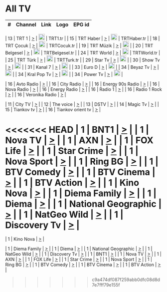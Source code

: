 <h1>All TV</h1>

| #   | Channel        | Link  | Logo | EPG id |
|:---:|:--------------:|:-----:|:----:|:------:|

| 13  | TRT 1            | [>](https://tv-trt1.medya.trt.com.tr/master.m3u8) | <img height="20" src="https://i.imgur.com/j786OLG.png"/> | TRT1.tr |
| 15  | TRT Haber        | [>](https://tv-trthaber.medya.trt.com.tr/master.m3u8) | <img height="20" src="https://i.imgur.com/OVfo8Ab.png"/> | TRTHaber.tr |
| 18  | TRT Çocuk        | [>](https://tv-trtcocuk.medya.trt.com.tr/master.m3u8) | <img height="20" src="https://i.imgur.com/QLFmD6d.png"/> | TRTCocuk.tr |
| 19  | TRT Müzik        | [>](https://tv-trtmuzik.medya.trt.com.tr/master.m3u8) | <img height="20" src="https://i.imgur.com/fIVFCEd.png"/> |
| 20  | TRT Belgesel     | [>](https://tv-trtbelgesel.medya.trt.com.tr/master.m3u8) | <img height="20" src="https://i.imgur.com/MGO87pe.png"/> | TRTBelgesel.tr |
| 24  | TRT World        | [>](https://tv-trtworld.medya.trt.com.tr/master.m3u8) | <img height="20" src="https://i.imgur.com/JEA2xpv.png"/> | TRTWorld.tr |
| 25  | TRT Türk         | [>](https://tv-trtturk.medya.trt.com.tr/master.m3u8) | <img height="20" src="https://i.imgur.com/OSTOQNw.png"/> | TRTTurk.tr |
| 29  | Star Tv   | [>](https://dogus-live.daioncdn.net/startv/startv_360p.m3u8) | <img height="20" src="https://i.imgur.com/IebUZx1.png"/> |
| 30  | Show Tv     | [>](https://ciner-live.daioncdn.net/showtv/showtv.m3u8) | <img height="20" src="https://i.imgur.com/IebUZx1.png"/> |
| 31  | Kanal 7     | [>](https://kanal7-live.daioncdn.net/kanal7/kanal7.m3u8) | <img height="20" src="https://i.imgur.com/IebUZx1.png"/> |
| 33  | Euro D    | [>](https://www.youtube.com/user/KanalD/live) | <img height="20" src="https://i.imgur.com/IebUZx1.png"/> |
| 34  | Beyaz Tv     | [>](https://beyaztv-live.daioncdn.net/beyaztv/beyaztv.m3u8) | <img height="20" src="https://i.imgur.com/IebUZx1.png"/> |
| 34  | Kral Pop Tv     | [>](https://www.youtube.com/watch?v=GuFTuKoXepw) | <img height="20" src="https://i.imgur.com/IebUZx1.png"/> |
| 34  | Power Tv     | [>](https://livetv.powerapp.com.tr/powerTV/powerhd.smil/chunklist.m3u8) | <img height="20" src="https://i.imgur.com/IebUZx1.png"/> |

| 16  | Avto Radio | [>](http://stream.metacast.eu/avtoradio.mp3.m3u) |
| 16  | City Radio | [>](http://stream.metacast.eu/city.aac.m3u) |
| 16  | Energy 90s Radio | [>](http://stream.metacast.eu/energy-90s.m3u) |
| 16  | Nova Radio | [>](http://stream.metacast.eu/nova.aac.m3u) |
| 16  | Energy Radio | [>](http://stream.metacast.eu/nrj.aac.m3u) |
| 16  | Radio 1 | [>](http://stream.metacast.eu/radio1.aac.m3u) |
| 16  | Radio 1 Rock | [>](http://stream.metacast.eu/radio1rock.aac.m3u) |
| 16  | Veronika Radio | [>](http://stream.metacast.eu/veronika.aac.m3u) |

| 11  | City TV | [>](https://tv.city.bg/play/tshls/citytv/index.m3u8) |
| 12  | The voice | [>](https://bss1.neterra.tv/thevoice/thevoice.m3u8) |
| 13  | DSTV | [>](http://46.249.95.140:8081/hls/data.m3u8) |
| 14  | Magic Tv | [>](https://bss1.neterra.tv/magictv/magictv.m3u8) |
| 15  | Tiankov tv | [>](https://streamer103.neterra.tv/tiankov-folk/live.m3u8) |
| 16  | Tiankov orient tv | [>](https://streamer103.neterra.tv/tiankov-orient/live.m3u8) |

<<<<<<< HEAD
| 1 | BNT1 | [>](https://ymkaya.xyz:30379/tv/bnt1/playlist.m3u8?wmsAuthSign=c2VydmVyX3RpbWU9NC8xLzIwMjUgNjo0NjoxMSBQTSZoYXNoX3ZhbHVlPVpvMlJUSEJlcG5SRjVlTWl5NmlDbUE9PSZ2YWxpZG1pbnV0ZXM9NjA=) |
| 1 | Nova TV | [>](https://ymkaya.xyz:30379/tv/novatv/playlist.m3u8?wmsAuthSign=c2VydmVyX3RpbWU9NC8xLzIwMjUgNjo0NjoyMiBQTSZoYXNoX3ZhbHVlPVFBWklqdW5uOWtybzZKN0V0YnNCYnc9PSZ2YWxpZG1pbnV0ZXM9NjA=) |
| 1 | AXN | [>](https://ymkaya.xyz:30379/tv/axn/playlist.m3u8?wmsAuthSign=c2VydmVyX3RpbWU9NC8xLzIwMjUgNjo0NjozMiBQTSZoYXNoX3ZhbHVlPVJiWXBxSHpidGRIcU9aeFowcXUzcnc9PSZ2YWxpZG1pbnV0ZXM9NjA=) |
| 1 | FOX Life | [>](https://ymkaya.xyz:30379/tv/foxlife/playlist.m3u8?wmsAuthSign=c2VydmVyX3RpbWU9NC8xLzIwMjUgNjo0Njo0MiBQTSZoYXNoX3ZhbHVlPTV1RnZxcVhTaHZqL3hUSHFrU0wrV1E9PSZ2YWxpZG1pbnV0ZXM9NjA=) |
| 1 | Star Crime | [>](https://ymkaya.xyz:30379/tv/foxcrime/playlist.m3u8?wmsAuthSign=c2VydmVyX3RpbWU9NC8xLzIwMjUgNjo0NzowOCBQTSZoYXNoX3ZhbHVlPTc0Sm0yQXlYSHRKK1k1UEIrdHltcXc9PSZ2YWxpZG1pbnV0ZXM9NjA=) |
| 1 | Nova Sport | [>](https://ymkaya.xyz:30379/tv/novasport/playlist.m3u8?wmsAuthSign=c2VydmVyX3RpbWU9NC8xLzIwMjUgNjo0NzoxOCBQTSZoYXNoX3ZhbHVlPXdkc3lPMVV0d3lsZ3ZxSVQ1TzNXa0E9PSZ2YWxpZG1pbnV0ZXM9NjA=) |
| 1 | Ring BG | [>](https://ymkaya.xyz:30379/tv/ringbg/playlist.m3u8?wmsAuthSign=c2VydmVyX3RpbWU9NC8xLzIwMjUgNjo0NzoyOCBQTSZoYXNoX3ZhbHVlPURzdkZiWjl3QjMvYXFHUlpXdUdlTmc9PSZ2YWxpZG1pbnV0ZXM9NjA=) |
| 1 | BTV Comedy | [>](https://ymkaya.xyz:30379/tv/btvcomedy/playlist.m3u8?wmsAuthSign=c2VydmVyX3RpbWU9NC8xLzIwMjUgNjo0NzozOCBQTSZoYXNoX3ZhbHVlPXNsSU5BMzN4bko2c0syVDZHcUlBR1E9PSZ2YWxpZG1pbnV0ZXM9NjA=) |
| 1 | BTV Cinema | [>](https://ymkaya.xyz:30379/tv/btvcinema/playlist.m3u8?wmsAuthSign=c2VydmVyX3RpbWU9NC8xLzIwMjUgNjo0Nzo0OSBQTSZoYXNoX3ZhbHVlPW9LSjZ6aFFhalRGVDZoTFJTZ3NJemc9PSZ2YWxpZG1pbnV0ZXM9NjA=) |
| 1 | BTV Action | [>](https://ymkaya.xyz:30379/tv/btvaction/playlist.m3u8?wmsAuthSign=c2VydmVyX3RpbWU9NC8xLzIwMjUgNjo0Nzo1OSBQTSZoYXNoX3ZhbHVlPVE5Mi9SYmdJRDgvK1kxbW91eFFxcnc9PSZ2YWxpZG1pbnV0ZXM9NjA=) |
| 1 | Kino Nova | [>](https://ymkaya.xyz:30379/tv/kinonova/playlist.m3u8?wmsAuthSign=c2VydmVyX3RpbWU9NC8xLzIwMjUgNjo0ODowOSBQTSZoYXNoX3ZhbHVlPUVsQTF2dDQxN29EeWFvb3d0bk1JNGc9PSZ2YWxpZG1pbnV0ZXM9NjA=) |
| 1 | Diema Family | [>](https://ymkaya.xyz:30379/tv/diemafamily/playlist.m3u8?wmsAuthSign=c2VydmVyX3RpbWU9NC8xLzIwMjUgNjo0ODoxOSBQTSZoYXNoX3ZhbHVlPTN5cmVnVWh5OVFzUDZ1dCtBaWdiQWc9PSZ2YWxpZG1pbnV0ZXM9NjA=) |
| 1 | Diema | [>](https://ymkaya.xyz:30379/tv/diema/playlist.m3u8?wmsAuthSign=c2VydmVyX3RpbWU9NC8xLzIwMjUgNjo0ODoyOSBQTSZoYXNoX3ZhbHVlPUNrRnhUYjVMY0IwV1dJTjlBOGVCYXc9PSZ2YWxpZG1pbnV0ZXM9NjA=) |
| 1 | National Geographic | [>](https://ymkaya.xyz:30379/tv/natgeo/playlist.m3u8?wmsAuthSign=c2VydmVyX3RpbWU9NC8xLzIwMjUgNjo0ODozOCBQTSZoYXNoX3ZhbHVlPW0yYWtQczdIZmRqTHRocVRNYUV4SlE9PSZ2YWxpZG1pbnV0ZXM9NjA=) |
| 1 | NatGeo Wild | [>](https://ymkaya.xyz:30379/tv/natgeowild/playlist.m3u8?wmsAuthSign=c2VydmVyX3RpbWU9NC8xLzIwMjUgNjo0ODo0OSBQTSZoYXNoX3ZhbHVlPVczdmk0VGFRVGdaY0ppaElvNU1saUE9PSZ2YWxpZG1pbnV0ZXM9NjA=) |
| 1 | Discovery Tv | [>](https://ymkaya.xyz:30379/tv/discovery/playlist.m3u8?wmsAuthSign=c2VydmVyX3RpbWU9NC8xLzIwMjUgNjo0ODo1OSBQTSZoYXNoX3ZhbHVlPU9GYVBmWEdBc09wMzVNZXBmanhxZHc9PSZ2YWxpZG1pbnV0ZXM9NjA=) |
=======


| 1 | Kino Nova | [>](https://ymkaya.xyz:11336/tv/kinonova/playlist.m3u8?wmsAuthSign=c2VydmVyX3RpbWU9MS8yLzIwMjUgNDo0MDoyMCBBTSZoYXNoX3ZhbHVlPWlFS1FrWEtMMVRFM3l5YklUWUJQUHc9PSZ2YWxpZG1pbnV0ZXM9NjA=) |

| 1 | Diema Family | [>](https://ymkaya.xyz:11336/tv/diemafamily/playlist.m3u8?wmsAuthSign=c2VydmVyX3RpbWU9MS8yLzIwMjUgNDo0MDozMCBBTSZoYXNoX3ZhbHVlPUVUaTVKTldvZTF5WVVCM0YwL21kaXc9PSZ2YWxpZG1pbnV0ZXM9NjA=) |
| 1 | Diema | [>](https://ymkaya.xyz:11336/tv/diema/playlist.m3u8?wmsAuthSign=c2VydmVyX3RpbWU9MS8yLzIwMjUgNDo0MDo0MCBBTSZoYXNoX3ZhbHVlPVlYMWVJT2NuUjNpUTBsaytEUFFOS2c9PSZ2YWxpZG1pbnV0ZXM9NjA=) |
| 1 | National Geographic | [>](https://ymkaya.xyz:11336/tv/natgeo/playlist.m3u8?wmsAuthSign=c2VydmVyX3RpbWU9MS8yLzIwMjUgNDo0MTo0MSBBTSZoYXNoX3ZhbHVlPTJQTlVmcG5nYWx0M013eUhGRGxnd0E9PSZ2YWxpZG1pbnV0ZXM9NjA=) |
| 1 | NatGeo Wild | [>](https://ymkaya.xyz:11336/tv/natgeowild/playlist.m3u8?wmsAuthSign=c2VydmVyX3RpbWU9MS8yLzIwMjUgNDo0MTo1MSBBTSZoYXNoX3ZhbHVlPVl1OXZaTTliN0hGWEN3eDBYd1duNkE9PSZ2YWxpZG1pbnV0ZXM9NjA=) |
| 1 | Discovery Tv | [>](https://ymkaya.xyz:11336/tv/discovery/playlist.m3u8?wmsAuthSign=c2VydmVyX3RpbWU9MS8yLzIwMjUgNDo0MjowMSBBTSZoYXNoX3ZhbHVlPWtBQmdLNlY2RmQwWElzMVYzSDJyVkE9PSZ2YWxpZG1pbnV0ZXM9NjA=) |
| 1 | BNT1 | [>](https://ymkaya.xyz:11336/tv/bnt1/playlist.m3u8?wmsAuthSign=c2VydmVyX3RpbWU9MS8yLzIwMjUgNDozODozOCBBTSZoYXNoX3ZhbHVlPVVrMVlRQXpJWlhYeUh6ZFVpSC9NMUE9PSZ2YWxpZG1pbnV0ZXM9NjA=) |
| 1 | Nova TV | [>](https://ymkaya.xyz:11336/tv/novatv/playlist.m3u8?wmsAuthSign=c2VydmVyX3RpbWU9MS8yLzIwMjUgNDozODo0OCBBTSZoYXNoX3ZhbHVlPUVxQjh1a0ZzYkVGZU8zZDFGTzdreVE9PSZ2YWxpZG1pbnV0ZXM9NjA=) |
| 1 | AXN | [>](https://ymkaya.xyz:11336/tv/axn/playlist.m3u8?wmsAuthSign=c2VydmVyX3RpbWU9MS8yLzIwMjUgNDozODo1OCBBTSZoYXNoX3ZhbHVlPUpkWStGY1hkNXhaOVpPZ0thQ0FZL3c9PSZ2YWxpZG1pbnV0ZXM9NjA=) |
| 1 | FOX Life | [>](https://ymkaya.xyz:11336/tv/foxlife/playlist.m3u8?wmsAuthSign=c2VydmVyX3RpbWU9MS8yLzIwMjUgNDozOToxMCBBTSZoYXNoX3ZhbHVlPWt1ZDc1T3AzYlZDTjJnSy9TU0xJZlE9PSZ2YWxpZG1pbnV0ZXM9NjA=) |
| 1 | Star Crime | [>](https://ymkaya.xyz:11336/tv/foxcrime/playlist.m3u8?wmsAuthSign=c2VydmVyX3RpbWU9MS8yLzIwMjUgNDozOToyMCBBTSZoYXNoX3ZhbHVlPXIwVU45Nm9FR1l2enNkTG9TanBxbmc9PSZ2YWxpZG1pbnV0ZXM9NjA=) |
| 1 | Nova Sport | [>](https://ymkaya.xyz:11336/tv/novasport/playlist.m3u8?wmsAuthSign=c2VydmVyX3RpbWU9MS8yLzIwMjUgNDozOTozMCBBTSZoYXNoX3ZhbHVlPXlSZ0UxazVaM0xhSmc0NmR4T0c1T2c9PSZ2YWxpZG1pbnV0ZXM9NjA=) |
| 1 | Ring BG | [>](https://ymkaya.xyz:11336/tv/ringbg/playlist.m3u8?wmsAuthSign=c2VydmVyX3RpbWU9MS8yLzIwMjUgNDozOTo0MCBBTSZoYXNoX3ZhbHVlPTR4aUlFNHVUYWN4enY1WkVuOFZma2c9PSZ2YWxpZG1pbnV0ZXM9NjA=) |
| 1 | BTV Comedy | [>](https://ymkaya.xyz:11336/tv/btvcomedy/playlist.m3u8?wmsAuthSign=c2VydmVyX3RpbWU9MS8yLzIwMjUgNDozOTo1MCBBTSZoYXNoX3ZhbHVlPUtrMTJ2RHNTTUU1RFp1ZkVOdXFSK3c9PSZ2YWxpZG1pbnV0ZXM9NjA=) |
| 1 | BTV Cinema | [>](https://ymkaya.xyz:11336/tv/btvcinema/playlist.m3u8?wmsAuthSign=c2VydmVyX3RpbWU9MS8yLzIwMjUgNDozOTo1OSBBTSZoYXNoX3ZhbHVlPTZWcU9FZW56cG1NM1lrYy8xNE5NeHc9PSZ2YWxpZG1pbnV0ZXM9NjA=) |
| 1 | BTV Action | [>](https://ymkaya.xyz:11336/tv/btvaction/playlist.m3u8?wmsAuthSign=c2VydmVyX3RpbWU9MS8yLzIwMjUgNDo0MDoxMCBBTSZoYXNoX3ZhbHVlPUlDd0ErRkZVWThyMVZwR3c2REdGZ3c9PSZ2YWxpZG1pbnV0ZXM9NjA=) |
>>>>>>> c9a474df087f259abb0dfc08d8d7e7fff79e155f
